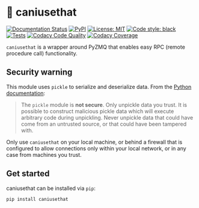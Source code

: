 # 👀 caniusethat

[![Documentation Status](https://readthedocs.org/projects/caniusethat/badge/?version=latest)](https://caniusethat.readthedocs.io/en/latest/?badge=latest)
[![PyPI](https://img.shields.io/pypi/v/caniusethat)](https://pypi.org/project/caniusethat/)
[![License: MIT](https://img.shields.io/badge/license-MIT-brightgreen)](https://github.com/matpompili/caniusethat/blob/main/LICENSE)
[![Code style: black](https://img.shields.io/badge/code%20style-black-000000.svg)](https://github.com/psf/black)
[![Tests](https://github.com/matpompili/caniusethat/actions/workflows/python-package.yml/badge.svg)](https://github.com/matpompili/caniusethat/actions/workflows/python-package.yml)
[![Codacy Code Quality](https://app.codacy.com/project/badge/Grade/524f9decd5824df29734e1c9573a4af5)](https://www.codacy.com/gh/matpompili/caniusethat/dashboard?utm_source=github.com&amp;utm_medium=referral&amp;utm_content=matpompili/caniusethat&amp;utm_campaign=Badge_Grade)
[![Codacy Coverage](https://app.codacy.com/project/badge/Coverage/524f9decd5824df29734e1c9573a4af5)](https://www.codacy.com/gh/matpompili/caniusethat/dashboard?utm_source=github.com&utm_medium=referral&utm_content=matpompili/caniusethat&utm_campaign=Badge_Coverage)

`caniusethat` is a wrapper around PyZMQ that enables easy RPC (remote procedure call) functionality.

## Security warning
This module uses `pickle` to serialize and deserialize data. 
From the [Python documentation](https://docs.python.org/3/library/pickle.html):
> The `pickle` module is **not secure**. Only unpickle data you trust.
> It is possible to construct malicious pickle data which will execute arbitrary code during unpickling. Never unpickle data that could have come from an untrusted source, or that could have been tampered with.

Only use `caniusethat` on your local machine, or behind a firewall that is configured to allow connections only within your local network, or in any case from machines you trust.

## Get started

caniusethat can be installed via `pip`:

```bash
pip install caniusethat
```